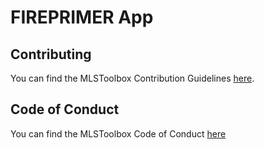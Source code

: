 # FIREPRIMER App


## Contributing

You can find the MLSToolbox Contribution Guidelines [here](https://github.com/MLS-Toobox/mls_toolbox/blob/main/CONTRIBUTING.md).

## Code of Conduct

You can find the MLSToolbox Code of Conduct [here](https://github.com/MLSToolbox/.github/blob/main/CODE_OF_CONDUCT.md)
